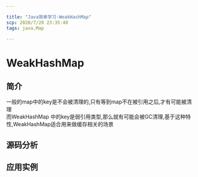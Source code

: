 ```yaml
---

title: "Java简单学习-WeakHashMap"
scp: 2020/7/28 23:35:40
tags: java,Map  

---
```


# WeakHashMap

## 简介
一般的map中的key是不会被清理的,只有等到map不在被引用之后,才有可能被清理  
而WeakHashMap 中的key是弱引用类型,那么就有可能会被GC清理,基于这种特性,WeakHashMap适合用来做缓存相关的场景

## 源码分析

## 应用实例